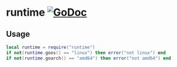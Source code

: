 # runtime [![GoDoc](https://godoc.org/github.com/alexjx/gopher-lua-libs/runtime?status.svg)](https://godoc.org/github.com/alexjx/gopher-lua-libs/runtime)

## Usage

```lua
local runtime = require("runtime")
if not(runtime.goos() == "linux") then error("not linux") end
if not(runtime.goarch() == "amd64") then error("not amd64") end
```

